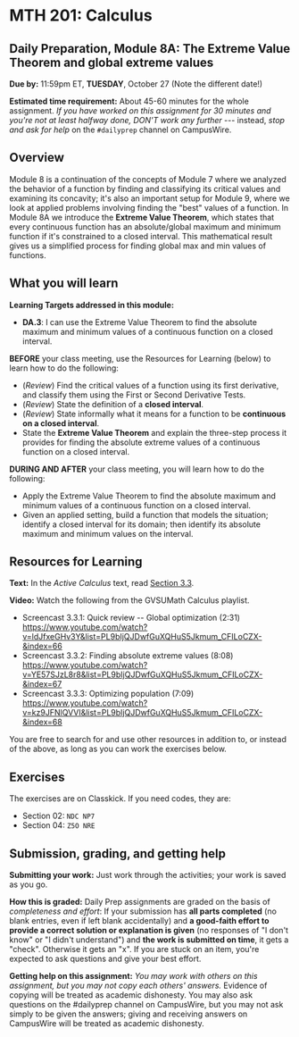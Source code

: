 
# MTH 201: Calculus

## Daily Preparation, Module 8A: The Extreme Value Theorem and global extreme values 

**Due by:** 11:59pm ET, **TUESDAY**, October 27 (Note the different date!) 

**Estimated time requirement:** About 45-60 minutes for the whole assignment. *If you have worked on this assignment for 30 minutes and you're not at least halfway done, DON'T work any further* --- instead, *stop and ask for help* on the `#dailyprep` channel on CampusWire. 

## Overview 

Module 8 is a continuation of the concepts of Module 7 where we analyzed the behavior of a function by finding and classifying its critical values and examining its concavity; it's also an important setup for Module 9, where we look at applied problems involving finding the "best" values of a function. In Module 8A we introduce the **Extreme Value Theorem**, which states that every continuous function has an absolute/global maximum and minimum function if it's constrained to a closed interval. This mathematical result gives us a simplified process for finding global max and min values of functions. 

## What you will learn 

**Learning Targets addressed in this module:** 

-  **DA.3**: I can use the Extreme Value Theorem to find the absolute maximum and minimum values of a continuous function on a closed interval.


**BEFORE** your class meeting, use the Resources for Learning (below) to learn how to do the following: 

+ (*Review*) Find the critical values of a function using its first derivative, and classify them using the First or Second Derivative Tests. 
+ (*Review*) State the definition of a **closed interval**. 
+ (*Review*) State informally what it means for a function to be **continuous on a closed interval**.
+ State the **Extreme Value Theorem** and explain the three-step process it provides for finding the absolute extreme values of a continuous function on a closed interval. 

**DURING AND AFTER** your class meeting, you will learn how to do the following: 

+ Apply the Extreme Value Theorem to find the absolute maximum and minimum values of a continuous function on a closed interval. 
+ Given an applied setting, build a function that models the situation; identify a closed interval for its domain; then identify its absolute maximum and minimum values on the interval. 




## Resources for Learning


**Text:** In the _Active Calculus_ text, read [Section 3.3](https://activecalculus.org/single/sec-3-3-optimization.html). 


**Video:** Watch the following from the GVSUMath Calculus playlist. 

- Screencast 3.3.1: Quick review -- Global optimization (2:31) https://www.youtube.com/watch?v=ldJfxeGHv3Y&list=PL9bIjQJDwfGuXQHuS5Jkmum_CFILoCZX-&index=66
- Screencast 3.3.2: Finding absolute extreme values (8:08) https://www.youtube.com/watch?v=YE57SJzL8r8&list=PL9bIjQJDwfGuXQHuS5Jkmum_CFILoCZX-&index=67 
- Screencast 3.3.3: Optimizing population (7:09) https://www.youtube.com/watch?v=kz9JFNlQVVI&list=PL9bIjQJDwfGuXQHuS5Jkmum_CFILoCZX-&index=68


You are free to search for and use other resources in addition to, or instead of the above, as long as you can work the exercises below.


## Exercises

The exercises are on Classkick. If you need codes, they are: 

- Section 02: `NDC NP7`
- Section 04: `Z5O NRE`

## Submission, grading, and getting help 

**Submitting your work:** Just work through the activities; your work is saved as you go. 

**How this is graded:** Daily Prep assignments are graded on the basis of *completeness and effort*: If your submission has **all parts completed** (no blank entries, even if left blank accidentally) and **a good-faith effort to provide a correct solution or explanation is given** (no responses of "I don't know" or "I didn't understand") and **the work is submitted on time**, it gets a "check". Otherwise it gets an "x". If you are stuck on an item, you're expected to ask questions and give your best effort.  

**Getting help on this assignment:** *You may work with others on this assignment, but you may not copy each others' answers.* Evidence of copying will be treated as academic dishonesty. You may also ask questions on the #dailyprep channel on CampusWire, but you may not ask simply to be given the answers; giving and receiving answers on CampusWire will be treated as academic dishonesty.
<!--stackedit_data:
eyJoaXN0b3J5IjpbLTE4ODYwOTY2NzcsLTEwMjYyNDE4ODVdfQ
==
-->